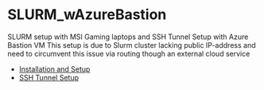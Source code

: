 # SLURM_wAzureBastion
SLURM setup with MSI Gaming laptops and SSH Tunnel Setup with Azure Bastion VM
This setup is due to Slurm cluster lacking public IP-address and need to circumvent this issue via routing though an external cloud service

- [Installation and Setup](https://github.com/VK5959/SLURM_wAzureBastion/wiki/Slurm-Installation-and-Setup)
- [SSH Tunnel Setup](https://github.com/VK5959/SLURM_wAzureBastion/wiki/SSH-Tunnel-Setup)

